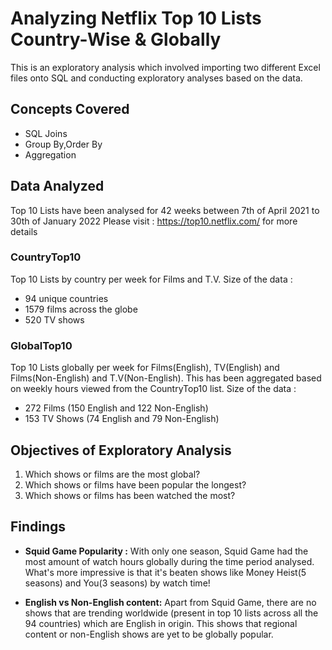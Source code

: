 # Analyzing Netflix Top 10 Lists Country-Wise & Globally

This is an exploratory analysis which involved importing two different Excel files onto SQL and conducting exploratory analyses based on the data.

## Concepts Covered

- SQL Joins
- Group By,Order By
- Aggregation

## Data Analyzed 

Top 10 Lists have been analysed for 42 weeks between 7th of April 2021 to 30th of January 2022 
Please visit : https://top10.netflix.com/ for more details

### CountryTop10 

Top 10 Lists by country per week for Films and T.V. Size of the data : 

- 94 unique countries
- 1579 films across the globe
- 520 TV shows 
 
### GlobalTop10

Top 10 Lists globally per week for Films(English), TV(English) and Films(Non-English) and T.V(Non-English). This has been aggregated based on weekly hours viewed from the CountryTop10 list. Size of the data : 

- 272 Films (150 English and 122 Non-English)
- 153 TV Shows (74 English and 79 Non-English) 

## Objectives of Exploratory Analysis 

1. Which shows or films are the most global?
2. Which shows or films have been popular the longest?
3. Which shows or films has been watched the most?


## Findings

- **Squid Game Popularity :** With only one season, Squid Game had the most amount of watch hours globally during the time period analysed. What's more impressive is that it's beaten shows like Money Heist(5 seasons) and You(3 seasons) by watch time!

- **English vs Non-English content:** Apart from Squid Game, there are no shows that are trending worldwide (present in top 10 lists across all the 94 countries) which are English in origin. This shows that regional content or non-English shows are yet to be globally popular.



